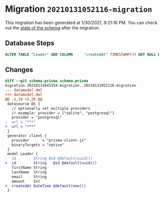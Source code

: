 # Migration `20210131052116-migration`

This migration has been generated at 1/30/2021, 9:21:16 PM.
You can check out the [state of the schema](./schema.prisma) after the migration.

## Database Steps

```sql
ALTER TABLE "Leader" ADD COLUMN     "createdAt" TIMESTAMP(3) NOT NULL DEFAULT CURRENT_TIMESTAMP
```

## Changes

```diff
diff --git schema.prisma schema.prisma
migration 20210131045354-migration..20210131052116-migration
--- datamodel.dml
+++ datamodel.dml
@@ -1,19 +1,20 @@
 datasource DS {
   // optionally set multiple providers
   // example: provider = ["sqlite", "postgresql"]
   provider = "postgresql"
-  url = "***"
+  url = "***"
 }
 generator client {
   provider      = "prisma-client-js"
   binaryTargets = "native"
 }
 model Leader {
-  id        String @id @default(uuid())
+  id        String   @id @default(uuid())
   firstName String
   lastName  String
   email     String
   amount    Int
+  createdAt DateTime @default(now())
 }
```


